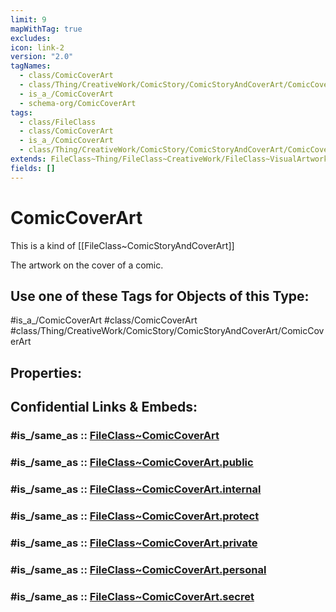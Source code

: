 ```yaml
---
limit: 9
mapWithTag: true
excludes: 
icon: link-2
version: "2.0"
tagNames:
  - class/ComicCoverArt
  - class/Thing/CreativeWork/ComicStory/ComicStoryAndCoverArt/ComicCoverArt
  - is_a_/ComicCoverArt
  - schema-org/ComicCoverArt
tags:
  - class/FileClass
  - class/ComicCoverArt
  - is_a_/ComicCoverArt
  - class/Thing/CreativeWork/ComicStory/ComicStoryAndCoverArt/ComicCoverArt
extends: FileClass~Thing/FileClass~CreativeWork/FileClass~VisualArtwork/FileClass~CoverArt/FileClass~ComicStoryAndCoverArt
fields: []
---
```


# ComicCoverArt
This is a kind of [[FileClass~ComicStoryAndCoverArt]]

The artwork on the cover of a comic.


## Use one of these Tags for Objects of this Type:

#is_a_/ComicCoverArt
#class/ComicCoverArt
#class/Thing/CreativeWork/ComicStory/ComicStoryAndCoverArt/ComicCoverArt

## Properties:


## Confidential Links & Embeds: 

### #is_/same_as :: [FileClass~ComicCoverArt](/_Standards/fileClass/FileClass~Thing/FileClass~CreativeWork/FileClass~ComicStory/FileClass~ComicStoryAndCoverArt/FileClass~ComicCoverArt.md) 

### #is_/same_as :: [FileClass~ComicCoverArt.public](/_public/fileClass/FileClass~Thing/FileClass~CreativeWork/FileClass~ComicStory/FileClass~ComicStoryAndCoverArt/FileClass~ComicCoverArt.public.md) 

### #is_/same_as :: [FileClass~ComicCoverArt.internal](/_internal/fileClass/FileClass~Thing/FileClass~CreativeWork/FileClass~ComicStory/FileClass~ComicStoryAndCoverArt/FileClass~ComicCoverArt.internal.md) 

### #is_/same_as :: [FileClass~ComicCoverArt.protect](/_protect/fileClass/FileClass~Thing/FileClass~CreativeWork/FileClass~ComicStory/FileClass~ComicStoryAndCoverArt/FileClass~ComicCoverArt.protect.md) 

### #is_/same_as :: [FileClass~ComicCoverArt.private](/_private/fileClass/FileClass~Thing/FileClass~CreativeWork/FileClass~ComicStory/FileClass~ComicStoryAndCoverArt/FileClass~ComicCoverArt.private.md) 

### #is_/same_as :: [FileClass~ComicCoverArt.personal](/_personal/fileClass/FileClass~Thing/FileClass~CreativeWork/FileClass~ComicStory/FileClass~ComicStoryAndCoverArt/FileClass~ComicCoverArt.personal.md) 

### #is_/same_as :: [FileClass~ComicCoverArt.secret](/_secret/fileClass/FileClass~Thing/FileClass~CreativeWork/FileClass~ComicStory/FileClass~ComicStoryAndCoverArt/FileClass~ComicCoverArt.secret.md)

